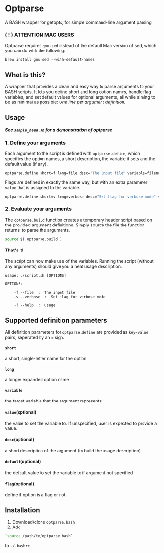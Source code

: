 # Optparse
A BASH wrapper for getopts, for simple command-line argument parsing

### ( ! ) ATTENTION MAC USERS
Optparse requires `gnu-sed` instead of the default Mac version of sed, which you can do with the following:
```
brew install gnu-sed --with-default-names
```

## What is this?
A wrapper that provides a clean and easy way to parse arguments to your BASH scripts. It lets you define short and long option names, handle flag variables, and set default values for optional arguments, all while aiming to be as minimal as possible: *One line per argument definition*.

## Usage
##### See `sample_head.sh` for a demonstration of optparse
### 1. Define your arguments

Each argument to the script is defined with `optparse.define`, which specifies the option names, a short description, the variable it sets and the default value (if any). 

```bash
optparse.define short=f long=file desc="The input file" variable=filename
```

Flags are defined in exactly the same way, but with an extra parameter `value` that is assigned to the variable.

```bash
optparse.define short=v long=verbose desc="Set flag for verbose mode" variable=verbose_mode value=true default=false
```

### 2. Evaluate your arguments
The `optparse.build` function creates a temporary header script based on the provided argument definitions. Simply source the file the function returns, to parse the arguments.

```bash
source $( optparse.build )
```

#### That's it!
The script can now make use of the variables. Running the script (without any arguments) should give you a neat usage description.

    usage: ./script.sh [OPTIONS]

    OPTIONS:

        -f --file  :  The input file
        -v --verbose  :  Set flag for verbose mode

        -? --help  :  usage

## Supported definition parameters
All definition parameters for `optparse.define` are provided as `key=value` pairs, seperated by an `=` sign.
#### `short`
a short, single-letter name for the option
#### `long`
a longer expanded option name
#### `variable`
the target variable that the argument represents
#### `value`(optional)
the value to set the variable to. If unspecified, user is expected to provide a value.
#### `desc`(optional)
a short description of the argument (to build the usage description)
#### `default`(optional)
the default value to set the variable to if argument not specified
#### `flag`(optional)
define if option is a flag or not

## Installation
1. Download/clone `optparse.bash`
2. Add

```bash
`source /path/to/optparse.bash`
```
to `~/.bashrc`

